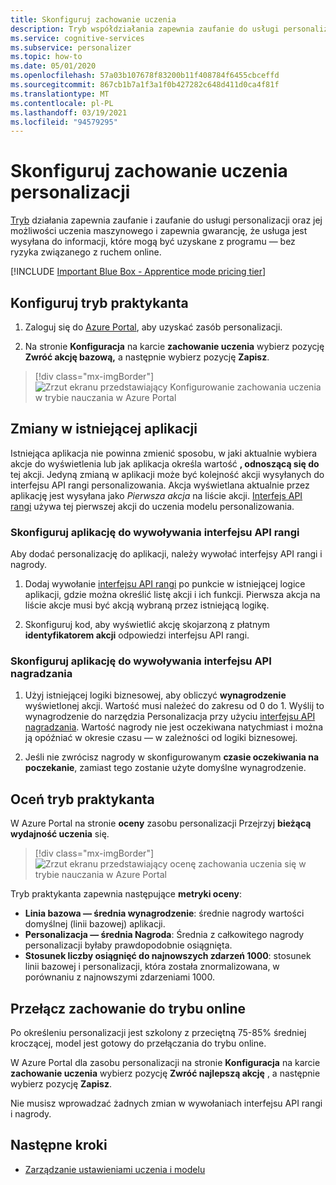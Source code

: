 ```yaml
---
title: Skonfiguruj zachowanie uczenia
description: Tryb współdziałania zapewnia zaufanie do usługi personalizowania i jej możliwości uczenia maszynowego, a także udostępnia metryki, z którymi usługa jest wysyłana — bez ryzyka związanego z ruchem online.
ms.service: cognitive-services
ms.subservice: personalizer
ms.topic: how-to
ms.date: 05/01/2020
ms.openlocfilehash: 57a03b107678f83200b11f408784f6455cbceffd
ms.sourcegitcommit: 867cb1b7a1f3a1f0b427282c648d411d0ca4f81f
ms.translationtype: MT
ms.contentlocale: pl-PL
ms.lasthandoff: 03/19/2021
ms.locfileid: "94579295"
---
```

# <a name="configure-the-personalizer-learning-behavior"></a>Skonfiguruj zachowanie uczenia personalizacji

[Tryb](concept-apprentice-mode.md) działania zapewnia zaufanie i zaufanie do usługi personalizacji oraz jej możliwości uczenia maszynowego i zapewnia gwarancję, że usługa jest wysyłana do informacji, które mogą być uzyskane z programu — bez ryzyka związanego z ruchem online.

[!INCLUDE [Important Blue Box - Apprentice mode pricing tier](./includes/important-apprentice-mode.md)]

## <a name="configure-apprentice-mode"></a>Konfiguruj tryb praktykanta

1. Zaloguj się do [Azure Portal](https://portal.azure.com), aby uzyskać zasób personalizacji.

1. Na stronie **Konfiguracja** na karcie **zachowanie uczenia** wybierz pozycję **Zwróć akcję bazową,** a następnie wybierz pozycję **Zapisz**.

> [!div class="mx-imgBorder"]
> ![Zrzut ekranu przedstawiający Konfigurowanie zachowania uczenia w trybie nauczania w Azure Portal](media/settings/configure-learning-behavior-azure-portal.png)

## <a name="changes-to-the-existing-application"></a>Zmiany w istniejącej aplikacji

Istniejąca aplikacja nie powinna zmienić sposobu, w jaki aktualnie wybiera akcje do wyświetlenia lub jak aplikacja określa wartość **, odnoszącą się do** tej akcji. Jedyną zmianą w aplikacji może być kolejność akcji wysyłanych do interfejsu API rangi personalizowania. Akcja wyświetlana aktualnie przez aplikację jest wysyłana jako _Pierwsza akcja_ na liście akcji. [Interfejs API rangi](https://westus2.dev.cognitive.microsoft.com/docs/services/personalizer-api/operations/Rank) używa tej pierwszej akcji do uczenia modelu personalizowania.

### <a name="configure-your-application-to-call-the-rank-api"></a>Skonfiguruj aplikację do wywoływania interfejsu API rangi

Aby dodać personalizację do aplikacji, należy wywołać interfejsy API rangi i nagrody.

1. Dodaj wywołanie [interfejsu API rangi](https://westus2.dev.cognitive.microsoft.com/docs/services/personalizer-api/operations/Rank) po punkcie w istniejącej logice aplikacji, gdzie można określić listę akcji i ich funkcji. Pierwsza akcja na liście akcje musi być akcją wybraną przez istniejącą logikę.

1. Skonfiguruj kod, aby wyświetlić akcję skojarzoną z płatnym **identyfikatorem akcji** odpowiedzi interfejsu API rangi.

### <a name="configure-your-application-to-call-reward-api"></a>Skonfiguruj aplikację do wywoływania interfejsu API nagradzania

1. Użyj istniejącej logiki biznesowej, aby obliczyć **wynagrodzenie** wyświetlonej akcji. Wartość musi należeć do zakresu od 0 do 1. Wyślij to wynagrodzenie do narzędzia Personalizacja przy użyciu [interfejsu API nagradzania](https://westus2.dev.cognitive.microsoft.com/docs/services/personalizer-api/operations/Reward). Wartość nagrody nie jest oczekiwana natychmiast i można ją opóźniać w okresie czasu — w zależności od logiki biznesowej.

1. Jeśli nie zwrócisz nagrody w skonfigurowanym **czasie oczekiwania na poczekanie**, zamiast tego zostanie użyte domyślne wynagrodzenie.

## <a name="evaluate-apprentice-mode"></a>Oceń tryb praktykanta

W Azure Portal na stronie **oceny** zasobu personalizacji Przejrzyj **bieżącą wydajność uczenia** się.

> [!div class="mx-imgBorder"]
> ![Zrzut ekranu przedstawiający ocenę zachowania uczenia się w trybie nauczania w Azure Portal](media/settings/evaluate-apprentice-mode.png)

Tryb praktykanta zapewnia następujące **metryki oceny**:
* **Linia bazowa — średnia wynagrodzenie**: średnie nagrody wartości domyślnej (linii bazowej) aplikacji.
* **Personalizacja — średnia Nagroda**: Średnia z całkowitego nagrody personalizacji byłaby prawdopodobnie osiągnięta.
* **Stosunek liczby osiągnięć do najnowszych zdarzeń 1000**: stosunek linii bazowej i personalizacji, która została znormalizowana, w porównaniu z najnowszymi zdarzeniami 1000.

## <a name="switch-behavior-to-online-mode"></a>Przełącz zachowanie do trybu online

Po określeniu personalizacji jest szkolony z przeciętną 75-85% średniej kroczącej, model jest gotowy do przełączania do trybu online.

W Azure Portal dla zasobu personalizacji na stronie **Konfiguracja** na karcie **zachowanie uczenia** wybierz pozycję **Zwróć najlepszą akcję** , a następnie wybierz pozycję **Zapisz**.

Nie musisz wprowadzać żadnych zmian w wywołaniach interfejsu API rangi i nagrody.

## <a name="next-steps"></a>Następne kroki

* [Zarządzanie ustawieniami uczenia i modelu](how-to-manage-model.md)
